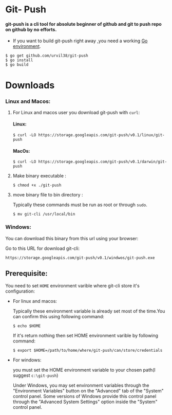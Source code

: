 # Git- Push
#### **git-push** is a cli tool for absolute beginner of github and git to push repo on github by no efforts.

- If you want to build git-push right away ,you need a working [Go environment](https://golang.org/doc/install). 
```
$ go get github.com/urvil38/git-push
$ go install
$ go build
```

# Downloads
### Linux and Macos:
1. For Linux and macos user you download git-push with `curl`:

    #### Linux:

    ```
    $ curl -LO https://storage.googleapis.com/git-push/v0.1/linux/git-push 
    ```

    #### MacOs:

    ```
    $ curl -LO https://storage.googleapis.com/git-push/v0.1/darwin/git-push
    ```

2. Make binary executable :
    ```
    $ chmod +x ./git-push
    ```

3. move binary file to bin directory :

    Typically these commands must be run as root or through `sudo`.
    ```
    $ mv git-cli /usr/local/bin
    ```

### Windows:

You can download this binary from this url using your browser:

Go to this URL for download git-cli:

```
https://storage.googleapis.com/git-push/v0.1/windwos/git-push.exe
```

## Prerequisite:

You need to set `HOME` environment varible where git-cli store it's configuration:

- For linux and macos:

    Typically these environment variable is already set most of the time.You can confirm this using following command:
    ```
    $ echo $HOME
    ```
    If it's return nothing then set HOME environment varible by following command:
    ```
    $ export $HOME=/path/to/home/where/git-push/can/store/credentials
    ```

- For windows:

    you must set the HOME environment variable to your chosen path(I suggest `c:\git-push`)
        
    Under Windows, you may set environment variables through the "Environment Variables" 
    button on the "Advanced" tab of the "System" control panel. Some versions of Windows 
    provide this control panel through the "Advanced System Settings" option inside 
    the "System" control panel.